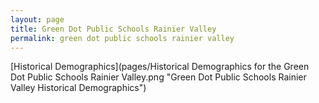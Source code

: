 ```yaml
---
layout: page
title: Green Dot Public Schools Rainier Valley
permalink: green dot public schools rainier valley
---
```



[Historical Demographics](pages/Historical Demographics for the Green Dot Public Schools Rainier Valley.png "Green Dot Public Schools Rainier Valley Historical Demographics")

